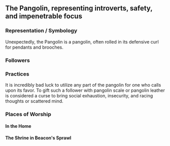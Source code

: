 ## The Pangolin, representing introverts, safety, and impenetrable focus

### Representation / Symbology
Unexpectedly, the Pangolin is a pangolin, often rolled in its defensive curl for pendants and brooches.

### Followers

### Practices
It is incredibly bad luck to utilize any part of the pangolin for one who calls upon its favor. To gift such a follower with pangolin scale or pangolin leather is considered a curse to bring social exhaustion, insecurity, and racing thoughts or scattered mind.

### Places of Worship
#### In the Home


#### The Shrine in Beacon's Sprawl
